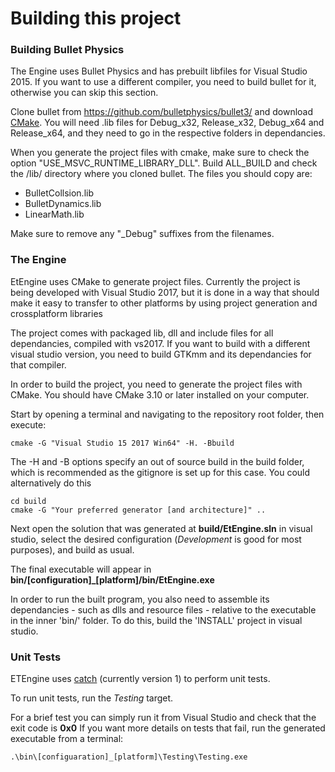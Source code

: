# Building this project


### Building Bullet Physics
The Engine uses Bullet Physics and has prebuilt libfiles for Visual Studio 2015. If you want to use a different compiler, you need to build bullet for it, otherwise you can skip this section.

Clone bullet from https://github.com/bulletphysics/bullet3/ and download [CMake](https://cmake.org/).
You will need .lib files for Debug_x32, Release_x32, Debug_x64 and Release_x64, and they need to go in the respective folders in dependancies.

When you generate the project files with cmake, make sure to check the option "USE_MSVC_RUNTIME_LIBRARY_DLL".
Build ALL_BUILD and check the /lib/ directory where you cloned bullet. The files you should copy are:
 * BulletCollsion.lib
 * BulletDynamics.lib
 * LinearMath.lib

Make sure to remove any "_Debug" suffixes from the filenames.

### The Engine
EtEngine uses CMake to generate project files. 
Currently the project is being developed with Visual Studio 2017, but it is done in a way that should make it easy to transfer to other platforms by using project generation and crossplatform libraries

The project comes with packaged lib, dll and include files for all dependancies, compiled with vs2017. If you want to build with a different visual studio version, you need to build GTKmm and its dependancies for that compiler.

In order to build the project, you need to generate the project files with CMake. You should have CMake 3.10 or later installed on your computer.

Start by opening a terminal and navigating to the repository root folder, then execute:

    cmake -G "Visual Studio 15 2017 Win64" -H. -Bbuild

The -H and -B options specify an out of source build in the build folder, which is recommended as the gitignore is set up for this case. You could alternatively do this

    cd build
	cmake -G "Your preferred generator [and architecture]" ..

Next open the solution that was generated at **build/EtEngine.sln** in visual studio, select the desired configuration (_Development_ is good for most purposes), and build as usual.

The final executable will appear in **bin/[configuration]_[platform]/bin/EtEngine.exe**

In order to run the built program, you also need to assemble its dependancies - such as dlls and resource files - relative to the executable in the inner 'bin/' folder. To do this, build the 'INSTALL' project in visual studio.

### Unit Tests

ETEngine uses [catch](https://github.com/catchorg/Catch2/tree/Catch1.x) (currently version 1) to perform unit tests.

To run unit tests, run the _Testing_ target.

For a brief test you can simply run it from Visual Studio and check that the exit code is **0x0**
If you want more details on tests that fail, run the generated executable from a terminal:

    .\bin\[configuaration]_[platform]\Testing\Testing.exe
